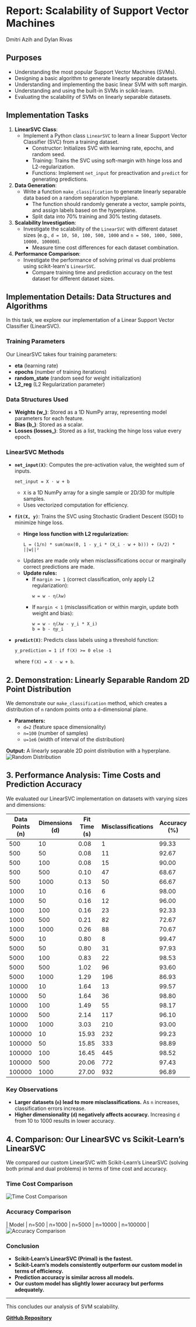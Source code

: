 # Report: Scalability of Support Vector Machines
Dmitri Azih and Dylan Rivas

## Purposes

- Understanding the most popular Support Vector Machines (SVMs).
- Designing a basic algorithm to generate linearly separable datasets.
- Understanding and implementing the basic linear SVM with soft margin.
- Understanding and using the built-in SVMs in scikit-learn.
- Evaluating the scalability of SVMs on linearly separable datasets.

## Implementation Tasks

1. **LinearSVC Class**: 
   - Implement a Python class `LinearSVC` to learn a linear Support Vector Classifier (SVC) from a training dataset.
     - Constructor: Initializes SVC with learning rate, epochs, and random seed.
     - Training: Trains the SVC using soft-margin with hinge loss and L2-regularization.
     - Functions: Implement `net_input` for preactivation and `predict` for generating predictions.
2. **Data Generation**: 
   - Write a function `make_classification` to generate linearly separable data based on a random separation hyperplane.
     - The function should randomly generate a vector, sample points, and assign labels based on the hyperplane.
     - Split data into 70% training and 30% testing datasets.
3. **Scalability Investigation**: 
   - Investigate the scalability of the `LinearSVC` with different dataset sizes (e.g., `d = 10, 50, 100, 500, 1000` and `n = 500, 1000, 5000, 10000, 100000`).
     - Measure time cost differences for each dataset combination.
4. **Performance Comparison**: 
   - Investigate the performance of solving primal vs dual problems using scikit-learn's `LinearSVC`.
     - Compare training time and prediction accuracy on the test dataset for different dataset sizes.


## Implementation Details: Data Structures and Algorithms

In this task, we explore our implementation of a Linear Support Vector Classifier (LinearSVC).

### Training Parameters
Our LinearSVC takes four training parameters:
- **eta** (learning rate)
- **epochs** (number of training iterations)
- **random_state** (random seed for weight initialization)
- **L2_reg** (L2 Regularization parameter)

### Data Structures Used
- **Weights (w_)**: Stored as a 1D NumPy array, representing model parameters for each feature.
- **Bias (b_)**: Stored as a scalar.
- **Losses (losses_)**: Stored as a list, tracking the hinge loss value every epoch.

### LinearSVC Methods
- **`net_input(X)`**: Computes the pre-activation value, the weighted sum of inputs.
  ```
  net_input = X ⋅ w + b
  ```
  - `X` is a 1D NumPy array for a single sample or 2D/3D for multiple samples.
  - Uses vectorized computation for efficiency.

- **`fit(X, y)`**: Trains the SVC using Stochastic Gradient Descent (SGD) to minimize hinge loss.
  - **Hinge loss function with L2 regularization:**
    ```
    L = (1/n) * sum(max(0, 1 - y_i * (X_i ⋅ w + b))) + (λ/2) * ||w||²
    ```
  - Updates are made only when misclassifications occur or marginally correct predictions are made.
  - **Update rules:**
    - If `margin >= 1` (correct classification, only apply L2 regularization):
      ```
      w = w - η(λw)
      ```
    - If `margin < 1` (misclassification or within margin, update both weight and bias):
      ```
      w = w - η(λw - y_i * X_i)
      b = b - ηy_i
      ```

- **`predict(X)`**: Predicts class labels using a threshold function:
  ```
  y_prediction = 1 if f(X) >= 0 else -1
  ```
  where `f(X) = X ⋅ w + b`.

## 2. Demonstration: Linearly Separable Random 2D Point Distribution

We demonstrate our `make_classification` method, which creates a distribution of `n` random points onto a `d`-dimensional plane.

- **Parameters:**
  - `d=2` (feature space dimensionality)
  - `n=100` (number of samples)
  - `u=1e6` (width of interval of the distribution)

**Output:**
A linearly separable 2D point distribution with a hyperplane.
![Random Distribution](./random_distribution.png)

## 3. Performance Analysis: Time Costs and Prediction Accuracy

We evaluated our LinearSVC implementation on datasets with varying sizes and dimensions:

| Data Points (n) | Dimensions (d) | Fit Time (s) | Misclassifications | Accuracy (%) |
|----------------|---------------|-------------|---------------------|--------------|
| 500           | 10            | 0.08        | 1                   | 99.33        |
| 500           | 50            | 0.08        | 11                  | 92.67        |
| 500           | 100           | 0.08        | 15                  | 90.00        |
| 500           | 500           | 0.10        | 47                  | 68.67        |
| 500           | 1000          | 0.13        | 50                  | 66.67        |
| 1000          | 10            | 0.16        | 6                   | 98.00        |
| 1000          | 50            | 0.16        | 12                  | 96.00        |
| 1000          | 100           | 0.16        | 23                  | 92.33        |
| 1000          | 500           | 0.21        | 82                  | 72.67        |
| 1000          | 1000          | 0.26        | 88                  | 70.67        |
| 5000          | 10            | 0.80        | 8                   | 99.47        |
| 5000          | 50            | 0.80        | 31                  | 97.93        |
| 5000          | 100           | 0.83        | 22                  | 98.53        |
| 5000          | 500           | 1.02        | 96                  | 93.60        |
| 5000          | 1000          | 1.29        | 196                 | 86.93        |
| 10000         | 10            | 1.64        | 13                  | 99.57        |
| 10000         | 50            | 1.64        | 36                  | 98.80        |
| 10000         | 100           | 1.49        | 55                  | 98.17        |
| 10000         | 500           | 2.14        | 117                 | 96.10        |
| 10000         | 1000          | 3.03        | 210                 | 93.00        |
| 100000        | 10            | 15.93       | 232                 | 99.23        |
| 100000        | 50            | 15.85       | 333                 | 98.89        |
| 100000        | 100           | 16.45       | 445                 | 98.52        |
| 100000        | 500           | 20.06       | 772                 | 97.43        |
| 100000        | 1000          | 27.00       | 932                 | 96.89        |

### Key Observations
- **Larger datasets (`n`) lead to more misclassifications.** As `n` increases, classification errors increase.
- **Higher dimensionality (`d`) negatively affects accuracy.** Increasing `d` from 10 to 1000 results in lower accuracy.

## 4. Comparison: Our LinearSVC vs Scikit-Learn’s LinearSVC

We compared our custom LinearSVC with Scikit-Learn’s LinearSVC (solving both primal and dual problems) in terms of time cost and accuracy.

### Time Cost Comparison
![Time Cost Comparison](./Accuracy_Comparision.png)


### Accuracy Comparison
| Model | n=500 | n=1000 | n=5000 | n=10000 | n=100000 |
![Accuracy Comparison](./Timecost_Comparision.png)


### Conclusion
- **Scikit-Learn’s LinearSVC (Primal) is the fastest.**
- **Scikit-Learn’s models consistently outperform our custom model in terms of efficiency.**
- **Prediction accuracy is similar across all models.**
- **Our custom model has slightly lower accuracy but performs adequately.**
---

This concludes our analysis of SVM scalability.

**[GitHub Repository](https://github.com/dcazih/scalability-of-support-vector-machines)**
